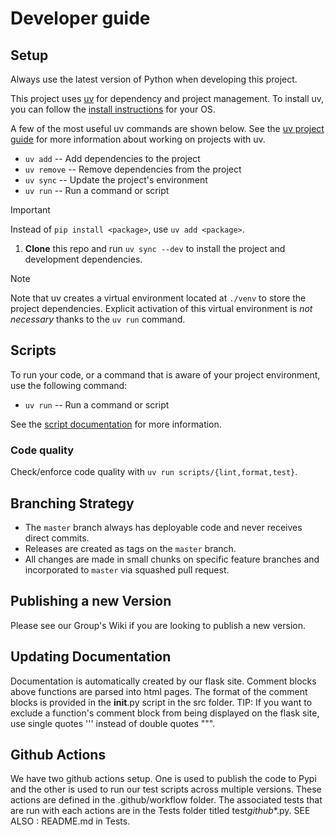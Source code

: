 # Developer guide

## Setup

Always use the latest version of Python when developing this project.

This project uses [uv](https://docs.astral.sh/uv/) for dependency and project management.
To install uv, you can follow the [install instructions](https://docs.astral.sh/uv/getting-started/installation/#standalone-installer) for your OS.

A few of the most useful uv commands are shown below.
See the [uv project guide](https://docs.astral.sh/uv/guides/projects) for more information about working on projects with uv.

- `uv add` -- Add dependencies to the project
- `uv remove` -- Remove dependencies from the project
- `uv sync` -- Update the project's environment
- `uv run` -- Run a command or script

> [!IMPORTANT]
> Instead of `pip install <package>`, use `uv add <package>`.

1.  **Clone** this repo and run `uv sync --dev` to install the project and development dependencies.

> [!NOTE]
> Note that uv creates a virtual environment located at `./venv` to store the project dependencies.
> Explicit activation of this virtual environment is _not necessary_ thanks to the `uv run` command.

## Scripts

To run your code, or a command that is aware of your project environment, use the following command:

- `uv run` -- Run a command or script

See the [script documentation](https://docs.astral.sh/uv/guides/scripts/) for more information.

### Code quality

Check/enforce code quality with `uv run scripts/{lint,format,test}`.

## Branching Strategy

- The `master` branch always has deployable code and never receives direct commits.
- Releases are created as tags on the `master` branch.
- All changes are made in small chunks on specific feature branches and incorporated to `master` via squashed pull request.

## Publishing a new Version

Please see our Group's Wiki if you are looking to publish a new version.

## Updating Documentation

Documentation is automatically created by our flask site. Comment blocks above functions are parsed into html pages.
The format of the comment blocks is provided in the **init**.py script in the src folder. TIP: If you want to exclude a function's comment block
from being displayed on the flask site, use single quotes ''' instead of double quotes """.

## Github Actions

We have two github actions setup. One is used to publish the code to Pypi and the other is used to run
our test scripts across multiple versions. These actions are defined in the .github/workflow folder. The associated tests
that are run with each actions are in the Tests folder titled test*github*\*.py. SEE ALSO : README.md in Tests.
